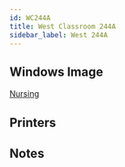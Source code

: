 ```yaml
---
id: WC244A
title: West Classroom 244A
sidebar_label: West 244A
---
```


## Windows Image
[Nursing](image-win-nursing.md)

## Printers

## Notes
